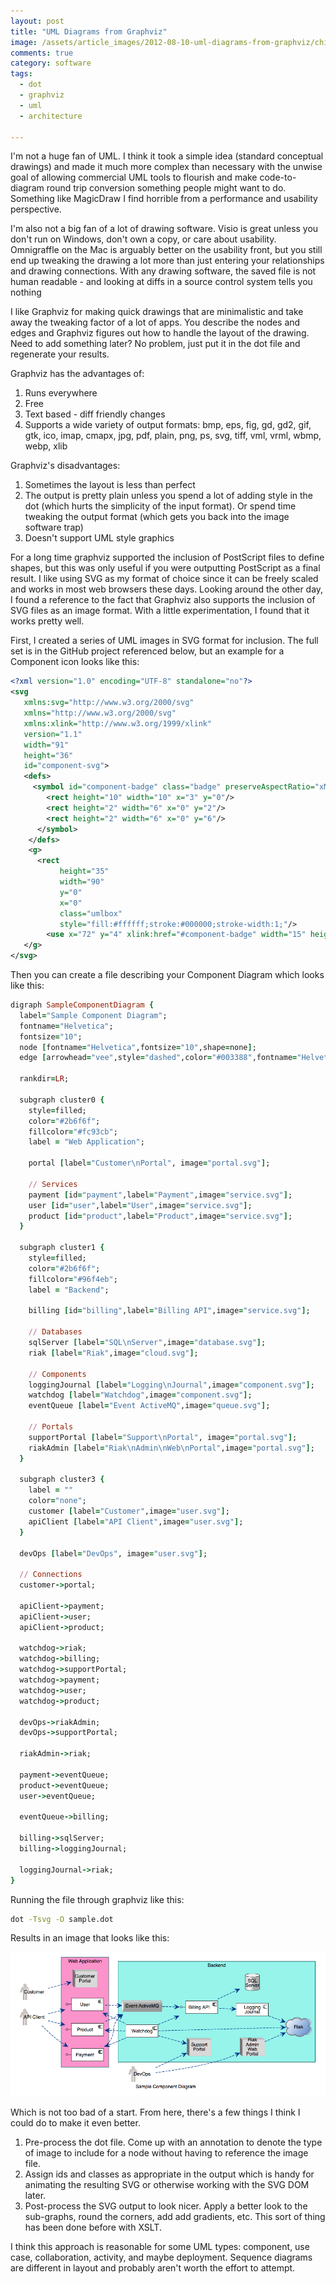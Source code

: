 ```yaml
---
layout: post
title: "UML Diagrams from Graphviz"
image: /assets/article_images/2012-08-10-uml-diagrams-from-graphviz/chittenango-falls-ny-2.jpg
comments: true
category: software
tags:
  - dot
  - graphviz
  - uml
  - architecture

---
```

I'm not a huge fan of UML. I think it took a simple idea (standard conceptual drawings) and made it much more complex than necessary with the unwise goal of allowing commercial UML tools to flourish and make code-to-diagram round trip conversion something people might want to do. Something like MagicDraw I find horrible from a performance and usability perspective.

I'm also not a big fan of a lot of drawing software. Visio is great unless you don't run on Windows, don't own a copy, or care about usability. Omnigraffle on the Mac is arguably better on the usability front, but you still end up tweaking the drawing a lot more than just entering your relationships and drawing connections. With any drawing software, the saved file is not human readable - and looking at diffs in a source control system tells you nothing

I like Graphviz for making quick drawings that are minimalistic and take away the tweaking factor of a lot of apps. You describe the nodes and edges and Graphviz figures out how to handle the layout of the drawing. Need to add something later? No problem, just put it in the dot file and regenerate your results.

Graphviz has the advantages of:

1. Runs everywhere
2. Free
3. Text based - diff friendly changes
4. Supports a wide variety of output formats: bmp, eps, fig, gd, gd2, gif, gtk, ico, imap, cmapx, jpg, pdf, plain, png, ps, svg, tiff, vml, vrml, wbmp, webp, xlib

Graphviz's disadvantages:

1. Sometimes the layout is less than perfect
2. The output is pretty plain unless you spend a lot of adding style in the dot (which hurts the simplicity of the input format). Or spend time tweaking the output format (which gets you back into the image software trap)
3. Doesn't support UML style graphics

For a long time graphviz supported the inclusion of PostScript files to define shapes, but this was only useful if you were outputting PostScript as a final result. I like using SVG as my format of choice since it can be freely scaled and works in most web browsers these days. Looking around the other day, I found a reference to the fact that Graphviz also supports the inclusion of SVG files as an image format.  With a little experimentation, I found that it works pretty well.

First, I created a series of UML images in SVG format for inclusion. The full set is in the GitHub project referenced below, but an example for a Component icon looks like this:

```xml
<?xml version="1.0" encoding="UTF-8" standalone="no"?>
<svg
   xmlns:svg="http://www.w3.org/2000/svg"
   xmlns="http://www.w3.org/2000/svg"
   xmlns:xlink="http://www.w3.org/1999/xlink"
   version="1.1"
   width="91"
   height="36"
   id="component-svg">
   <defs>
     <symbol id="component-badge" class="badge" preserveAspectRatio="xMaxYMin" viewBox="-1 -1 14 12" style="fill:#ffffff;stroke:#000000;stroke-width:0.75">
        <rect height="10" width="10" x="3" y="0"/>
        <rect height="2" width="6" x="0" y="2"/>
        <rect height="2" width="6" x="0" y="6"/>
      </symbol>
    </defs>
    <g>
      <rect
           height="35"
           width="90"
           y="0"
           x="0"
           class="umlbox"
           style="fill:#ffffff;stroke:#000000;stroke-width:1;"/>
        <use x="72" y="4" xlink:href="#component-badge" width="15" height="11"/>
   </g>
</svg>
```

Then you can create a file describing your Component Diagram which looks like this:

```ruby
digraph SampleComponentDiagram {
  label="Sample Component Diagram";
  fontname="Helvetica";
  fontsize="10";
  node [fontname="Helvetica",fontsize="10",shape=none];
  edge [arrowhead="vee",style="dashed",color="#003388",fontname="Helvetica",fontsize="8"];

  rankdir=LR;

  subgraph cluster0 {
    style=filled;
    color="#2b6f6f";
    fillcolor="#fc93cb";
    label = "Web Application";

    portal [label="Customer\nPortal", image="portal.svg"];

    // Services
    payment [id="payment",label="Payment",image="service.svg"];
    user [id="user",label="User",image="service.svg"];
    product [id="product",label="Product",image="service.svg"];
  }

  subgraph cluster1 {
    style=filled;
    color="#2b6f6f";
    fillcolor="#96f4eb";
    label = "Backend";

    billing [id="billing",label="Billing API",image="service.svg"];

    // Databases
    sqlServer [label="SQL\nServer",image="database.svg"];
    riak [label="Riak",image="cloud.svg"];

    // Components
    loggingJournal [label="Logging\nJournal",image="component.svg"];
    watchdog [label="Watchdog",image="component.svg"];
    eventQueue [label="Event ActiveMQ",image="queue.svg"];

    // Portals
    supportPortal [label="Support\nPortal", image="portal.svg"];
    riakAdmin [label="Riak\nAdmin\nWeb\nPortal",image="portal.svg"];
  }

  subgraph cluster3 {
    label = ""
    color="none";
    customer [label="Customer",image="user.svg"];
    apiClient [label="API Client",image="user.svg"];
  }

  devOps [label="DevOps", image="user.svg"];

  // Connections
  customer->portal;

  apiClient->payment;
  apiClient->user;
  apiClient->product;

  watchdog->riak;
  watchdog->billing;
  watchdog->supportPortal;
  watchdog->payment;
  watchdog->user;
  watchdog->product;

  devOps->riakAdmin;
  devOps->supportPortal;

  riakAdmin->riak;

  payment->eventQueue;
  product->eventQueue;
  user->eventQueue;

  eventQueue->billing;

  billing->sqlServer;
  billing->loggingJournal;

  loggingJournal->riak;
}
```

Running the file through graphviz like this:

```bash
dot -Tsvg -O sample.dot
```

Results in an image that looks like this:

![Sample Component Diagram](/assets/article_images/2012-08-10-uml-diagrams-from-graphviz/sample.dot.png)

Which is not too bad of a start. From here, there's a few things I think I could do to make it even better.

1. Pre-process the dot file. Come up with an annotation to denote the type of image to include for a node without having to reference the image file.
2. Assign ids and classes as appropriate in the output which is handy for animating the resulting SVG or otherwise working with the SVG DOM later.
3. Post-process the SVG output to look nicer. Apply a better look to the sub-graphs, round the corners, add add gradients, etc. This sort of thing has been done before with XSLT.

I think this approach is reasonable for some UML types: component, use case, collaboration, activity, and maybe deployment. Sequence diagrams are different in layout and probably aren't worth the effort to attempt.
